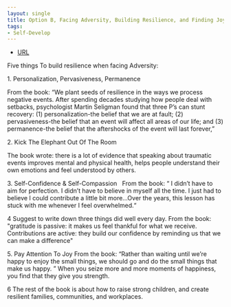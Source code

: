 ```yaml
---
layout: single
title: Option B, Facing Adversity, Building Resilience, and Finding Joy
tags:
- Self-Develop
---
```



- [URL](https://www.amazon.com/dp/B01N8R5QD7/ref=dp-kindle-redirect?_encoding=UTF8&btkr=1)

Five things To build resilience when facing Adversity:

1. Personalization, Pervasiveness, Permanence

From the  book: “We plant seeds of resilience in the ways we process negative events. After spending decades studying how people deal with setbacks, psychologist Martin Seligman found that three P’s can stunt recovery: (1) personalization-the belief that we are at fault; (2) pervasiveness-the belief that an event will affect all areas of our life; and (3) permanence-the belief that the aftershocks of the event will last forever,”

2. Kick The Elephant Out Of The Room

The book wrote: there is a lot of evidence that speaking about traumatic events improves mental and physical health, helps people understand their own emotions and feel understood by others.

3. Self-Confidence & Self-Compassion  
From the book: “ I didn’t have to aim for perfection. I didn’t have to believe in myself all the time. I just had to believe I could contribute a little bit more…Over the years, this lesson has stuck with me whenever I feel overwhelmed.“

4 Suggest to write down three things did well every day.
From the book: "gratitude is passive: it makes us feel thankful for what we receive. Contributions are active: they build our confidence by reminding us that we can make a difference"

5. Pay Attention To Joy
From the book: “Rather than waiting until we’re happy to enjoy the small things, we should go and do the small things that make us happy. ” When you seize more and more moments of happiness, you find that they give you strength.

6 The rest of the book is about how to raise strong children, and create resilient families, communities, and workplaces.
